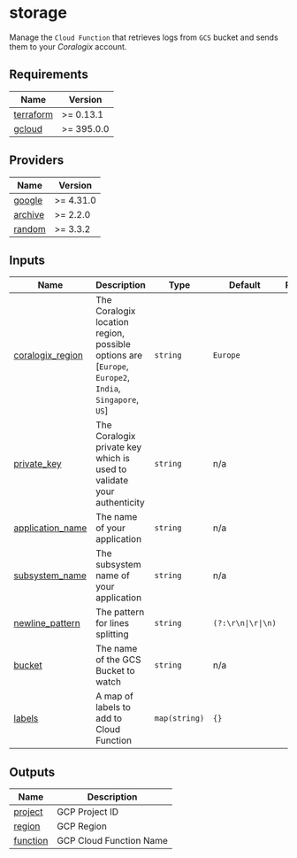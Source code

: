 # storage

Manage the `Cloud Function` that retrieves logs from `GCS` bucket and sends them to your *Coralogix* account.

## Requirements

| Name | Version |
|------|---------|
| <a name="requirement_terraform"></a> [terraform](#requirement\_terraform) | >= 0.13.1 |
| <a name="requirement_gcloud"></a> [gcloud](#requirement\_gcloud) | >= 395.0.0 |

## Providers

| Name | Version |
|------|---------|
| <a name="provider_google"></a> [google](#provider\_google) | >= 4.31.0 |
| <a name="provider_archive"></a> [archive](#provider\_archive) | >= 2.2.0 |
| <a name="provider_random"></a> [random](#provider\_random) | >= 3.3.2 |

## Inputs

| Name | Description | Type | Default | Required |
|------|-------------|------|---------|:--------:|
| <a name="input_coralogix_region"></a> [coralogix\_region](#input\_coralogix\_region) | The Coralogix location region, possible options are [`Europe`, `Europe2`, `India`, `Singapore`, `US`] | `string` | `Europe` | no |
| <a name="input_private_key"></a> [private\_key](#input\_private\_key) | The Coralogix private key which is used to validate your authenticity | `string` | n/a | yes |
| <a name="input_application_name"></a> [application\_name](#input\_application\_name) | The name of your application | `string` | n/a | yes |
| <a name="input_subsystem_name"></a> [subsystem\_name](#input\_subsystem\_name) | The subsystem name of your application | `string` | n/a | yes |
| <a name="input_newline_pattern"></a> [newline\_pattern](#input\_newline\_pattern) | The pattern for lines splitting | `string` | `(?:\r\n\|\r\|\n)` | no |
| <a name="input_bucket"></a> [bucket](#input\_bucket) | The name of the GCS Bucket to watch | `string` | n/a | yes |
| <a name="input_labels"></a> [labels](#input\_labels) | A map of labels to add to Cloud Function | `map(string)` | `{}` | no |

## Outputs

| Name | Description |
|------|-------------|
| <a name="output_project"></a> [project](#output\_project) | GCP Project ID |
| <a name="output_region"></a> [region](#output\_region) | GCP Region |
| <a name="output_function"></a> [function](#output\_function) | GCP Cloud Function Name |
